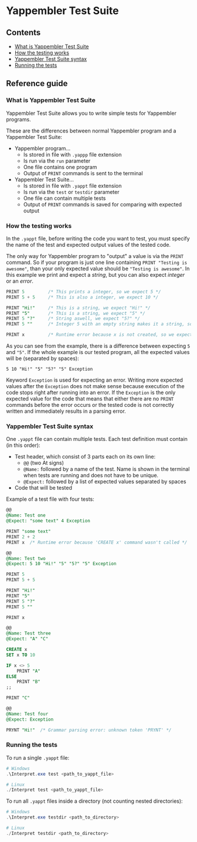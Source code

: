 # Yappembler Test Suite

## Contents

* [What is Yappembler Test Suite](#what-is-yappembler-test-suite)
* [How the testing works](#how-the-testing-works)
* [Yappembler Test Suite syntax](#yappembler-test-suite-syntax)
* [Running the tests](#running-the-tests)

## Reference guide

### What is Yappembler Test Suite

Yappembler Test Suite allows you to write simple tests for Yappembler programs.

These are the differences between normal Yappembler program and a Yappembler Test Suite:

* Yappembler program...
  * Is stored in file with `.yappp` file extension
  * Is run via the `run` parameter
  * One file contains one program
  * Output of `PRINT` commands is sent to the terminal
* Yappembler Test Suite...
  * Is stored in file with `.yappt` file extension
  * Is run via the `test` or `testdir` parameter
  * One file can contain multiple tests
  * Output of `PRINT` commands is saved for comparing with expected output

### How the testing works

In the `.yappt` file, before writing the code you want to test, you must specify the name of the test and expected output values of the tested code.

The only way for Yappembler program to "output" a value is via the `PRINT` command. So if your program is just one line containing `PRINT "Testing is awesome"`, than your only expected value should be `"Testing is awesome"`. In this example we print and expect a _string_, but you can also expect _integer_ or an _error_.

```sql
PRINT 5         /* This prints a integer, so we expect 5 */
PRINT 5 + 5     /* This is also a integer, we expect 10 */

PRINT "Hi!"     /* This is a string, we expect "Hi!" */
PRINT "5"       /* This is a string, we expect "5" */
PRINT 5 "?"     /* String aswell, we expect "5?" */
PRINT 5 ""      /* Integer 5 with an empty string makes it a string, so we expect "5" again */

PRINT x         /* Runtime error because x is not created, so we expect an error */
```

As you can see from the example, there is a difference between expecting `5` and `"5"`. If the whole example is our tested program, all the expected values will be (separated by spaces):

`5 10 "Hi!" "5" "5?" "5" Exception`

Keyword `Exception` is used for expecting an error. Writing more expected values after the `Exception` does not make sense because execution of the code stops right after running into an error. If the `Exception` is the only expected value for the code that means that either there are no `PRINT` commands before the error occurs or the tested code is not correctly written and immediately results in a parsing error.

### Yappembler Test Suite syntax

One `.yappt` file can contain multiple tests. Each test definition must contain (in this order):

* Test header, which consist of 3 parts each on its own line:
  * `@@` (two At signs)
  * `@Name:` followed by a name of the test. Name is shown in the terminal when tests are running and does not have to be unique.
  * `@Expect:` followed by a list of expected values separated by spaces
* Code that will be tested

Example of a test file with four tests:

```sql
@@
@Name: Test one
@Expect: "some text" 4 Exception

PRINT "some text"
PRINT 2 + 2
PRINT x  /* Runtime error because 'CREATE x' command wasn't called */

@@
@Name: Test two
@Expect: 5 10 "Hi!" "5" "5?" "5" Exception

PRINT 5
PRINT 5 + 5

PRINT "Hi!"
PRINT "5"
PRINT 5 "?"
PRINT 5 ""

PRINT x

@@
@Name: Test three
@Expect: "A" "C"

CREATE x
SET x TO 10

IF x <> 5
    PRINT "A"
ELSE
    PRINT "B"
;;

PRINT "C"

@@
@Name: Test four
@Expect: Exception

PRYNT "Hi!"  /* Grammar parsing error: unknown token 'PRYNT' */
```

### Running the tests

To run a single `.yappt` file:

```ps1
# Windows
.\Interpret.exe test <path_to_yappt_file>

# Linux
./Interpret test <path_to_yappt_file>
```

To run all `.yappt` files inside a directory (not counting nested directories):

```ps1
# Windows
.\Interpret.exe testdir <path_to_directory>

# Linux
./Interpret testdir <path_to_directory>
```
